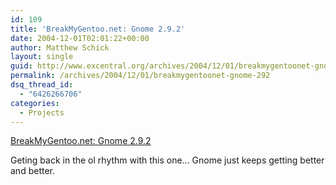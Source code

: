```yaml
---
id: 109
title: 'BreakMyGentoo.net: Gnome 2.9.2'
date: 2004-12-01T02:01:22+00:00
author: Matthew Schick
layout: single
guid: http://www.excentral.org/archives/2004/12/01/breakmygentoonet-gnome-292/
permalink: /archives/2004/12/01/breakmygentoonet-gnome-292
dsq_thread_id:
  - "6426266706"
categories:
  - Projects
---
```

<a href="http://breakmygentoo.net/archives/000143.html">BreakMyGentoo.net: Gnome 2.9.2</a>

Geting back in the ol rhythm with this one...  Gnome just keeps getting better and better.